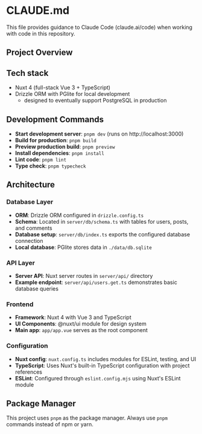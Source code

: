 # CLAUDE.md

This file provides guidance to Claude Code (claude.ai/code) when working with code in this repository.

## Project Overview

## Tech stack

- Nuxt 4 (full-stack Vue 3 + TypeScript)
- Drizzle ORM with PGlite for local development
  - designed to eventually support PostgreSQL in production

## Development Commands

- **Start development server**: `pnpm dev` (runs on http://localhost:3000)
- **Build for production**: `pnpm build`
- **Preview production build**: `pnpm preview`
- **Install dependencies**: `pnpm install`
- **Lint code**: `pnpm lint`
- **Type check**: `pnpm typecheck`

## Architecture

### Database Layer

- **ORM**: Drizzle ORM configured in `drizzle.config.ts`
- **Schema**: Located in `server/db/schema.ts` with tables for users, posts, and comments
- **Database setup**: `server/db/index.ts` exports the configured database connection
- **Local database**: PGlite stores data in `./data/db.sqlite`

### API Layer

- **Server API**: Nuxt server routes in `server/api/` directory
- **Example endpoint**: `server/api/users.get.ts` demonstrates basic database queries

### Frontend

- **Framework**: Nuxt 4 with Vue 3 and TypeScript
- **UI Components**: @nuxt/ui module for design system
- **Main app**: `app/app.vue` serves as the root component

### Configuration

- **Nuxt config**: `nuxt.config.ts` includes modules for ESLint, testing, and UI
- **TypeScript**: Uses Nuxt's built-in TypeScript configuration with project references
- **ESLint**: Configured through `eslint.config.mjs` using Nuxt's ESLint module

## Package Manager

This project uses `pnpm` as the package manager. Always use `pnpm` commands instead of npm or yarn.

